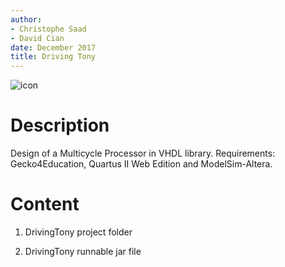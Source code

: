 ```yaml
---
author:
- Christophe Saad
- David Cian
date: December 2017
title: Driving Tony
---
```


![icon](https://user-images.githubusercontent.com/36798245/48853199-46f01900-edaf-11e8-86b9-3b6668fed058.png)

Description
===========

Design of a Multicycle Processor in VHDL
library. 
Requirements: Gecko4Education, Quartus II Web Edition and ModelSim-Altera.

Content
=======

1.  DrivingTony project folder

2.  DrivingTony runnable jar file
